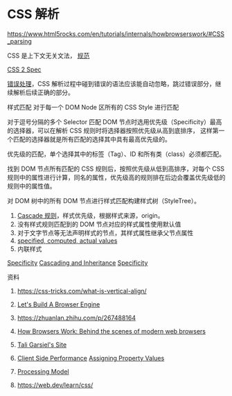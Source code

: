 # CSS 解析

https://www.html5rocks.com/en/tutorials/internals/howbrowserswork/#CSS_parsing

CSS 是上下文无关文法， [规范](https://www.w3.org/TR/CSS2/grammar.html)

[CSS 2 Spec](https://www.w3.org/TR/CSS2/)

[错误处理](https://www.w3.org/TR/CSS2/syndata.html#parsing-errors)，CSS 解析过程中碰到错误的语法应该能自动忽略，跳过错误部分，继续解析后续正确的部分。

样式匹配 对于每一个 DOM Node 区所有的 CSS Style 进行匹配

对于逗号分隔的多个 Selector 匹配 DOM 节点时选用优先级（Specificity）最高的选择器，可以在解析 CSS 规则时将选择器按照优先级从高到底排序，
这样第一个匹配的选择器就是所有匹配的选择其中具有最高优先级的。

优先级的匹配，单个选择其中的标签（Tag）、ID 和所有类（class）必须都匹配。

找到 DOM 节点所有匹配的 CSS 规则后，按照优先级从低到高排序，对每个 CSS 规则中的属性进行计算，同名的属性，优先级高的规则排在后边会覆盖优先级低的规则中的属性值。

对 DOM 树中的所有 DOM 节点进行样式匹配构建样式树（StyleTree）。

1. [Cascade 规则](https://www.w3.org/TR/CSS2/cascade.html#cascade)，样式优先级，根据样式来源，origin。
1. 没有样式规则匹配到的 DOM 节点对应的样式属性使用默认值
1. 对于文字节点等无法声明样式的节点，其样式属性继承父节点属性
1. [specified, computed, actual values](https://www.w3.org/TR/CSS2/cascade.html#value-stages)
1. 内联样式

[Specificity](https://specifishity.com/)
[Cascading and Inheritance](https://developer.mozilla.org/en-US/docs/Learn/CSS/Building_blocks/Cascade_and_inheritance#specificity_2)
[Specificity](https://developer.mozilla.org/en-US/docs/Web/CSS/Specificity)

资料

1. https://css-tricks.com/what-is-vertical-align/

1. [Let's Build A Browser Engine](https://limpet.net/mbrubeck/2014/08/08/toy-layout-engine-1.html)
1. https://zhuanlan.zhihu.com/p/267488164
1. [How Browsers Work: Behind the scenes of modern web browsers](https://www.html5rocks.com/en/tutorials/internals/howbrowserswork/)
1. [Tali Garsiel's Site](http://taligarsiel.com/Projects/howbrowserswork1.htm)
1. [Client Side Performance](http://taligarsiel.com/ClientSidePerformance.html)
   [Assigning Property Values](https://www.w3.org/TR/CSS2/cascade.html)
1. [Processing Model](https://www.w3.org/TR/CSS21/intro.html#processing-model)

1. https://web.dev/learn/css/
